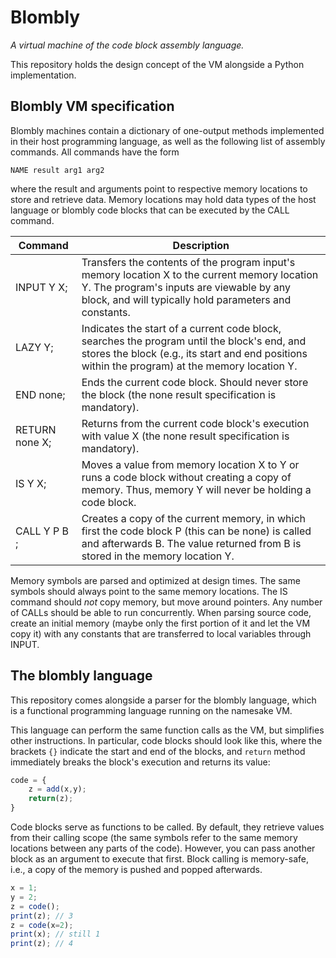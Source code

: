 # Blombly

*A virtual machine of the code block assembly language.*

This repository holds the design concept of the VM alongside
a Python implementation.

## Blombly VM specification

Blombly machines contain a dictionary of one-output
methods implemented in their host programming
language, as well as the following list of assembly 
commands. All commands have the form

`NAME result arg1 arg2`

where the result and arguments point to respective
memory locations to store and retrieve data. Memory
locations may hold data types of the host language
or blombly code blocks that can be executed by the 
CALL command.

| Command        | Description                                                                                                                                                                                         |
|----------------|-----------------------------------------------------------------------------------------------------------------------------------------------------------------------------------------------------|
| INPUT Y X;     | Transfers the contents of the program input's memory location X to the current memory location Y. The program's inputs are viewable by any block, and will typically hold parameters and constants. |                                                                                                                                                                                     |
| LAZY Y;        | Indicates the start of a current code block, searches the program until the block's end, and stores the block (e.g., its start and end positions within the program) at the memory location Y.      |
| END none;      | Ends the current code block. Should never store the block (the none result specification is mandatory).                                                                                             |   
| RETURN none X; | Returns from the current code block's execution with value X (the none result specification is mandatory).                                                                                          |
| IS Y X;        | Moves a value from memory location X to Y or runs a code block without creating a copy of memory. Thus, memory Y will never be holding a code block.                                                |
| CALL Y P B ;   | Creates a copy of the current memory, in which first the code block P (this can be none) is called and afterwards B. The value returned from B is stored in the memory location Y.                  |                                                                                                        

Memory symbols are parsed and optimized at design times. The same
symbols should always point to the same memory locations. The IS 
command should *not* copy memory, but move around pointers. Any
number of CALLs should be able to run concurrently. When parsing
source code, create an initial memory (maybe only the first portion of
it and let the VM copy it) with any constants that are transferred
to local variables through INPUT.

## The blombly language

This repository comes alongside a parser for the blombly language,
which is a functional programming language running on the namesake VM.

This language can perform the same function calls as the VM,
but simplifies other instructions. In particular, code blocks
should look like this, where the brackets `{}` indicate the start 
and end of the blocks, and `return` method immediately breaks the
block's execution and returns its value:

```javascript
code = {
    z = add(x,y);
    return(z);
}
```

Code blocks serve as functions to be called. By default,
they retrieve values from their calling scope (the same 
symbols refer to the same memory locations between
any parts of the code). However, you can pass another
block as an argument to execute that first. Block
calling is memory-safe, i.e., a copy of the memory
is pushed and popped afterwards.

```javascript
x = 1;
y = 2;
z = code();
print(z); // 3
z = code(x=2);
print(x); // still 1
print(z); // 4
```
